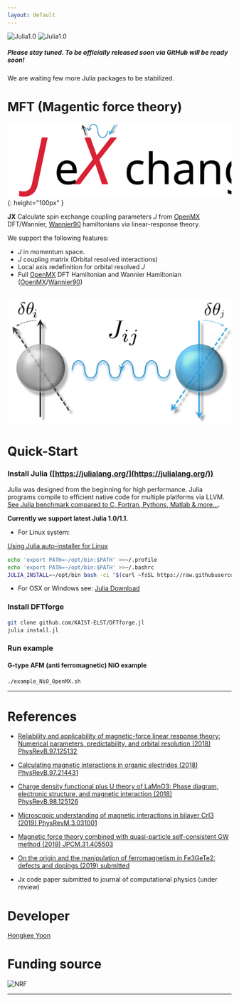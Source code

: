 ```yaml
---
layout: default
---
```

![Julia1.0](https://img.shields.io/badge/Julia-1.0-blue.svg?longCache=true)  ![Julia1.0](https://img.shields.io/badge/Julia-0.7-blue.svg?longCache=true) 

##### Please stay tuned. To be officially  released soon via GitHub will be ready soon!
We are waiting few more Julia packages to be stabilized.

# MFT (Magentic force theory)

![Jx](docs/Logo_text.svg){: height="100px" }



**JX** Calculate spin exchange coupling parameters *J* from [OpenMX](http://www.openmx-square.org/) DFT/Wannier, [Wannier90](http://www.wannier.org/) hamiltonians via linear-response theory.

We support the following features:
- *J* in momentum space.
- *J* coupling matrix (Orbital resolved interactions)
- Local axis redefinition for orbital resolved *J*
- Full [OpenMX](http://www.openmx-square.org/) DFT Hamiltonian and Wannier Hamiltonian ([OpenMX](http://www.openmx-square.org/)/[Wannier90](http://www.wannier.org/))

![Logo](docs/Logo.svg)
---
# Quick-Start

### Install Julia ([https://julialang.org/](https://julialang.org/))

Julia was designed from the beginning for high performance. Julia programs compile to efficient native code for multiple platforms via LLVM.
[See Julia benchmark compared to C, Fortran, Pythons, Matlab & more...](https://julialang.org/benchmarks/).

**Currently we support latest Julia 1.0/1.1.**

 * For Linux system:

[Using Julia auto-installer for Linux](https://github.com/abelsiqueira/jill)

 ```bash
echo 'export PATH=~/opt/bin:$PATH' >>~/.profile
echo 'export PATH=~/opt/bin:$PATH' >>~/.bashrc
JULIA_INSTALL=~/opt/bin bash -ci "$(curl –fsSL https://raw.githubusercontent.com/abelsiqueira/jill/master/jill.sh)"
 ```

 * For OSX or Windows see: [Julia Download](https://julialang.org/downloads/)

### Install DFTforge
```bash
git clone github.com/KAIST-ELST/DFTforge.jl
julia install.jl
```

### Run example

#### G-type AFM (anti ferromagnetic) NiO example
```bash
./example_NiO_OpenMX.sh
```



---
# References

* [Reliability and applicability of magnetic-force linear response theory: Numerical parameters, predictability, and orbital resolution (2018) PhysRevB.97.125132](https://doi.org/10.1103/PhysRevB.97.125132)
* [Calculating magnetic interactions in organic electrides (2018) PhysRevB.97.214431 ](https://doi.org/10.1103/PhysRevB.97.214431)
* [Charge density functional plus U theory of LaMnO3: Phase diagram, electronic structure, and magnetic interaction (2018) PhysRevB.98.125126 ](https://doi.org/10.1103/PhysRevB.98.125126)
* [Microscopic understanding of magnetic interactions in bilayer CrI3 (2019) PhysRevM.3.031001 ](https://doi.org/10.1103/PhysRevMaterials.3.031001)
* [Magnetic force theory combined with quasi-particle self-consistent GW method (2019) JPCM.31.405503](https://doi.org/10.1088/1361-648X/ab2b7e)
* [On the origin and the manipulation of ferromagnetism in Fe3GeTe2: defects and dopings (2019) submitted](http://arxiv.org/abs/1904.04510)

* Jx code paper submitted to journal of computational physics (under review)
# Developer
[Hongkee Yoon](https://github.com/bluehope)
# Funding source

![NRF](http://www.nrf.re.kr/resources/img/icon/icon_eng_logo.png) 

---


